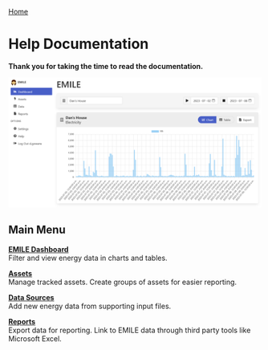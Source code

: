 [Home](https://cityssm.github.io/EMILE/)

# Help Documentation

**Thank you for taking the time to read the documentation.**

![EMILE Dashboard](images/dashboard.png)

## Main Menu

[**EMILE Dashboard**](dashboard.md)<br />
Filter and view energy data in charts and tables.

[**Assets**](assets.md)<br />
Manage tracked assets. Create groups of assets for easier reporting.

[**Data Sources**](data.md)<br />
Add new energy data from supporting input files.

[**Reports**](reports.md)<br />
Export data for reporting. Link to EMILE data through third party tools like Microsoft Excel.
